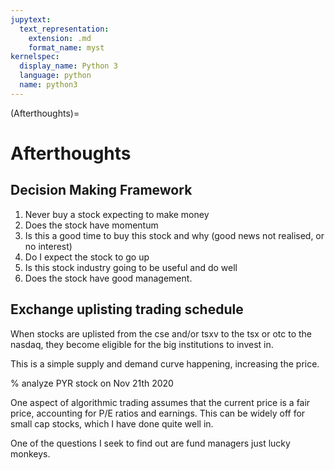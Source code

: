 ```yaml
---
jupytext:
  text_representation:
    extension: .md
    format_name: myst
kernelspec:
  display_name: Python 3
  language: python
  name: python3
---
```


(Afterthoughts)=
# Afterthoughts

## Decision Making Framework
1. Never buy a stock expecting to make money
2. Does the stock have momentum
3. Is this a good time to buy this stock and why (good news not realised, or no interest)
4. Do I expect the stock to go up
5. Is this stock industry going to be useful and do well
6. Does the stock have good management.

## Exchange uplisting trading schedule

When stocks are uplisted from the cse and/or tsxv to the tsx or otc to the nasdaq, they become eligible for the big institutions to invest in.

This is a simple supply and demand curve happening, increasing the price.

% analyze PYR stock on Nov 21th 2020

One aspect of algorithmic trading assumes that the current price is a fair price, accounting for P/E ratios and earnings. This can be widely off for small cap stocks, which I have done quite well in.


One of the questions I seek to find out are fund managers just lucky monkeys.